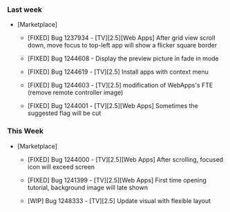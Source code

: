 ### Last week

* [Marketplace]
  - [FIXED] Bug 1237934 - [TV][2.5][Web Apps] After grid view scroll down, move focus to top-left app will show a flicker square border

  - [FIXED] Bug 1244608 - Display the preview picture in fade in mode
  - [FIXED] Bug 1244619 - [TV][2.5] Install apps with context menu
  - [FIXED] Bug 1244603 - [TV][2.5] modification of WebApps's FTE (remove remote controller image)
  - [FIXED] Bug 1244001 - [TV][2.5][Web Apps] Sometimes the suggested flag will be cut

### This Week

* [Marketplace]
  - [FIXED] Bug 1244000 - [TV][2.5][Web Apps] After scrolling, focused icon will exceed screen
  - [FIXED] Bug 1241399 - [TV][2.5][Web Apps] First time opening tutorial, background image will late shown

  - [WIP] Bug 1248333 - [TV][2.5] Update visual with flexible layout
